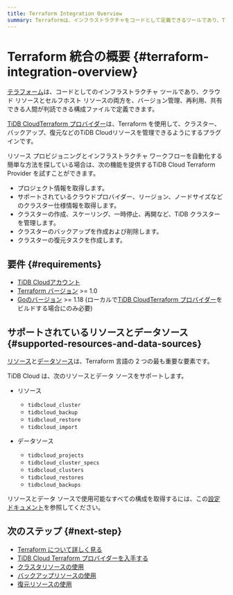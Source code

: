 ```yaml
---
title: Terraform Integration Overview
summary: Terraformは、インフラストラクチャをコードとして定義できるツールであり、TiDB Cloud Terraformプロバイダーを使用すると、クラスター、バックアップ、復元などのTiDB Cloudリソースを管理できます。必要な要件は、TiDB Cloudアカウント、Terraformバージョン>= 1.0、およびGoのバージョン>= 1.18です。サポートされているリソースとデータソースには、tidbcloud_cluster、tidbcloud_backup、tidbcloud_restoreなどが含まれます。
---
```


# Terraform 統合の概要 {#terraform-integration-overview}

[テラフォーム](https://www.terraform.io/)は、コードとしてのインフラストラクチャ ツールであり、クラウド リソースとセルフホスト リソースの両方を、バージョン管理、再利用、共有できる人間が判読できる構成ファイルで定義できます。

[TiDB CloudTerraform プロバイダー](https://registry.terraform.io/providers/tidbcloud/tidbcloud)は、Terraform を使用して、クラスター、バックアップ、復元などのTiDB Cloudリソースを管理できるようにするプラグインです。

リソース プロビジョニングとインフラストラクチャ ワークフローを自動化する簡単な方法を探している場合は、次の機能を提供するTiDB Cloud Terraform Provider を試すことができます。

-   プロジェクト情報を取得します。
-   サポートされているクラウドプロバイダー、リージョン、ノードサイズなどのクラスター仕様情報を取得します。
-   クラスターの作成、スケーリング、一時停止、再開など、TiDB クラスターを管理します。
-   クラスターのバックアップを作成および削除します。
-   クラスターの復元タスクを作成します。

## 要件 {#requirements}

-   [TiDB Cloudアカウント](https://tidbcloud.com/free-trial)
-   [Terraform バージョン](https://www.terraform.io/downloads.html) &gt;= 1.0
-   [Goのバージョン](https://golang.org/doc/install) &gt;= 1.18 (ローカルで[TiDB CloudTerraform プロバイダー](https://github.com/tidbcloud/terraform-provider-tidbcloud)をビルドする場合にのみ必要)

## サポートされているリソースとデータソース {#supported-resources-and-data-sources}

[リソース](https://www.terraform.io/language/resources)と[データソース](https://www.terraform.io/language/data-sources)は、Terraform 言語の 2 つの最も重要な要素です。

TiDB Cloud は、次のリソースとデータ ソースをサポートします。

-   リソース

    -   `tidbcloud_cluster`
    -   `tidbcloud_backup`
    -   `tidbcloud_restore`
    -   `tidbcloud_import`

-   データソース

    -   `tidbcloud_projects`
    -   `tidbcloud_cluster_specs`
    -   `tidbcloud_clusters`
    -   `tidbcloud_restores`
    -   `tidbcloud_backups`

リソースとデータ ソースで使用可能なすべての構成を取得するには、この[設定ドキュメント](https://registry.terraform.io/providers/tidbcloud/tidbcloud/latest/docs)を参照してください。

## 次のステップ {#next-step}

-   [Terraform について詳しく見る](https://www.terraform.io/docs)
-   [TiDB Cloud Terraform プロバイダーを入手する](/tidb-cloud/terraform-get-tidbcloud-provider.md)
-   [クラスタリソースの使用](/tidb-cloud/terraform-use-cluster-resource.md)
-   [バックアップリソースの使用](/tidb-cloud/terraform-use-backup-resource.md)
-   [復元リソースの使用](/tidb-cloud/terraform-use-restore-resource.md)
